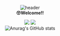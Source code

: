 <div align="center">

  ![header](https://capsule-render.vercel.app/api?type=waving&text=seye0n&color=0:ccbbd8,100:7f99f8&fontColor=415397)<br/>
  <strong>😚Welcome!!</strong>

  <a href="https://www.instagram.com" target="_blank"><img src="https://img.shields.io/badge/instagram-E4405F?style=flat&logo=appveyor&logoColor=d6aedd"/></a>
  <a href="[https://www.naver.com](https://www.notion.so/dd00952c4ed647e58b93e4f6ee49eb9e?v=5763f9f1645b4ffe81bf97f1d9c912e8)" target="_blank"><img src="https://img.shields.io/badge/notion-000000?style=flat&logo=appveyor&logoColor=000000"/></a><br/>
  ![Anurag's GitHub stats](https://github-readme-stats.vercel.app/api?username=seye0n&show_icons=true&theme=radical)
</div>

